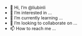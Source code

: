 - 👋 Hi, I’m @liubinli
- 👀 I’m interested in ...
- 🌱 I’m currently learning ...
- 💞️ I’m looking to collaborate on ...
- 📫 How to reach me ...

<!---
liubinli/liubinli is a ✨ special ✨ repository because its `README.md` (this file) appears on your GitHub profile.
You can click the Preview link to take a look at your changes.
--->
